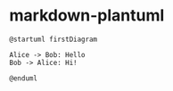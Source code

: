 # markdown-plantuml

```plantuml
@startuml firstDiagram

Alice -> Bob: Hello
Bob -> Alice: Hi!
		
@enduml
```
